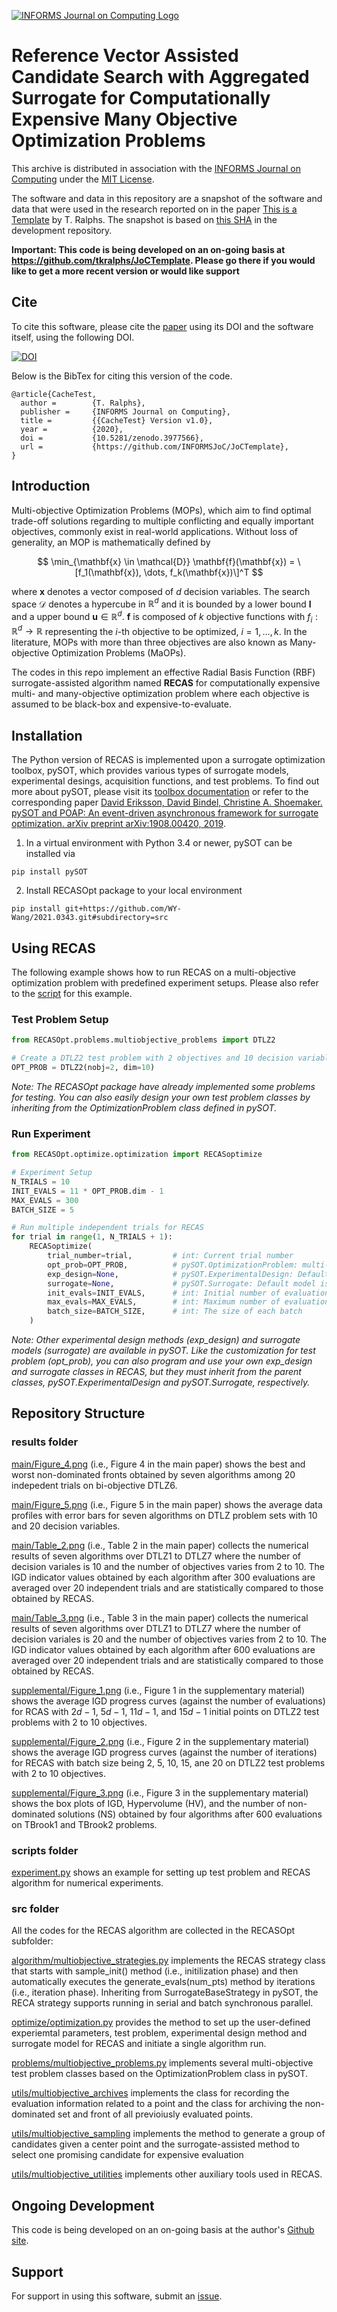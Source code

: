 [![INFORMS Journal on Computing Logo](https://INFORMSJoC.github.io/logos/INFORMS_Journal_on_Computing_Header.jpg)](https://pubsonline.informs.org/journal/ijoc)

# Reference Vector Assisted Candidate Search with Aggregated Surrogate for Computationally Expensive Many Objective Optimization Problems

This archive is distributed in association with the [INFORMS Journal on
Computing](https://pubsonline.informs.org/journal/ijoc) under the [MIT License](LICENSE).

The software and data in this repository are a snapshot of the software and data
that were used in the research reported on in the paper [This is a Template](https://doi.org/10.1287/ijoc.2019.0934) by T. Ralphs. The snapshot is based on [this SHA](https://github.com/tkralphs/JoCTemplate/commit/f7f30c63adbcb0811e5a133e1def696b74f3ba15) in the development repository. 

**Important: This code is being developed on an on-going basis at https://github.com/tkralphs/JoCTemplate. Please go there if you would like to get a more recent version or would like support**



## Cite

To cite this software, please cite the [paper](https://doi.org/10.1287/ijoc.2019.0934) using its DOI and the software itself, using the following DOI.

[![DOI](https://zenodo.org/badge/285853815.svg)](https://zenodo.org/badge/latestdoi/285853815)

Below is the BibTex for citing this version of the code.

```
@article{CacheTest,
  author =        {T. Ralphs},
  publisher =     {INFORMS Journal on Computing},
  title =         {{CacheTest} Version v1.0},
  year =          {2020},
  doi =           {10.5281/zenodo.3977566},
  url =           {https://github.com/INFORMSJoC/JoCTemplate},
}  
```



## Introduction

Multi-objective Optimization Problems (MOPs), which aim to find optimal trade-off solutions regarding to multiple conflicting and equally important objectives, commonly exist in real-world applications. Without loss of generality, an MOP is mathematically defined by

$$
\min_{\mathbf{x} \in \mathcal{D}} \mathbf{f}(\mathbf{x}) = \[f_1(\mathbf{x}), \dots, f_k(\mathbf{x})\]^T
$$

where $\mathbf{x}$ denotes a vector composed of $d$ decision variables. The search space $\mathcal{D}$ denotes a hypercube in $\mathbb{R}^d$ and it is bounded by a lower bound $\mathbf{l}$ and a upper bound $\mathbf{u} \in \mathbb{R}^d$. $\mathbf{f}$ is composed of $k$ objective functions with $f_i : \mathbb{R}^d \rightarrow \mathbb{R}$ representing the $i$-th objective to be optimized, $i = 1, \dots, k$. In the literature, MOPs with more than three objectives are also known as Many-objective Optimization Problems (MaOPs).

The codes in this repo implement an effective Radial Basis Function (RBF) surrogate-assisted algorithm named **RECAS** for computationally expensive multi- and many-objective optimization problem where each objective is assumed to be black-box and expensive-to-evaluate.



## Installation

The Python version of RECAS is implemented upon a surrogate optimization toolbox, pySOT, which provides various types of surrogate models, experimental desings, acquisition functions, and test problems. To find out more about pySOT, please visit its [toolbox documentation](http://pysot.readthedocs.io/) or refer to the corresponding paper [David Eriksson, David Bindel, Christine A. Shoemaker. pySOT and POAP: An event-driven asynchronous framework for surrogate optimization. arXiv preprint arXiv:1908.00420, 2019](https://doi.org/10.48550/arXiv.1908.00420).

1. In a virtual environment with Python 3.4 or newer, pySOT can be installed via

```
pip install pySOT
```

2. Install RECASOpt package to your local environment

```
pip install git+https://github.com/WY-Wang/2021.0343.git#subdirectory=src
```



## Using RECAS

The following example shows how to run RECAS on a multi-objective optimization problem with predefined experiment setups. Please also refer to the [script](https://github.com/INFORMSJoC/2021.0343/blob/master/scripts/experiment.py) for this example.

### Test Problem Setup
```python
from RECASOpt.problems.multiobjective_problems import DTLZ2

# Create a DTLZ2 test problem with 2 objectives and 10 decision variables
OPT_PROB = DTLZ2(nobj=2, dim=10)
```
*Note: The RECASOpt package have already implemented some problems for testing. You can also easily design your own test problem classes by inheriting from the OptimizationProblem class defined in pySOT.*

### Run Experiment
```python
from RECASOpt.optimize.optimization import RECASoptimize

# Experiment Setup
N_TRIALS = 10
INIT_EVALS = 11 * OPT_PROB.dim - 1
MAX_EVALS = 300
BATCH_SIZE = 5

# Run multiple independent trials for RECAS
for trial in range(1, N_TRIALS + 1):
    RECASoptimize(
        trial_number=trial,         # int: Current trial number
        opt_prob=OPT_PROB,          # pySOT.OptimizationProblem: multi-objective test problem
        exp_design=None,            # pySOT.ExperimentalDesign: Default method is Latin Hypercube Sampling
        surrogate=None,             # pySOT.Surrogate: Default model is RBF with cubic kernel and linear tail
        init_evals=INIT_EVALS,      # int: Initial number of evaluations for experimental design
        max_evals=MAX_EVALS,        # int: Maximum number of evaluations
        batch_size=BATCH_SIZE,      # int: The size of each batch
    )
```
*Note: Other experimental design methods (exp_design) and surrogate models (surrogate) are available in pySOT. Like the customization for test problem (opt_prob), you can also program and use your own exp_design and surrogate classes in RECAS, but they must inherit from the parent classes, pySOT.ExperimentalDesign and pySOT.Surrogate, respectively.*



## Repository Structure

### results folder

[main/Figure_4.png](https://github.com/WY-Wang/2021.0343/blob/master/results/main/Figure_4.png) (i.e., Figure 4 in the main paper) shows the best and worst non-dominated fronts obtained by seven algorithms among 20 indepedent trials on bi-objective DTLZ6.

[main/Figure_5.png](https://github.com/WY-Wang/2021.0343/blob/master/results/main/Figure_5.png) (i.e., Figure 5 in the main paper) shows the average data profiles with error bars for seven algorithms on DTLZ problem sets with 10 and 20 decision variables.

[main/Table_2.png](https://github.com/WY-Wang/2021.0343/blob/master/results/main/Table_2.png) (i.e., Table 2 in the main paper) collects the numerical results of seven algorithms over DTLZ1 to DTLZ7 where the number of decision variales is 10 and the number of objectives varies from 2 to 10. The IGD indicator values obtained by each algorithm after 300 evaluations are averaged over 20 independent trials and are statistically compared to those obtained by RECAS.

[main/Table_3.png](https://github.com/WY-Wang/2021.0343/blob/master/results/main/Table_3.png) (i.e., Table 3 in the main paper) collects the numerical results of seven algorithms over DTLZ1 to DTLZ7 where the number of decision variales is 20 and the number of objectives varies from 2 to 10. The IGD indicator values obtained by each algorithm after 600 evaluations are averaged over 20 independent trials and are statistically compared to those obtained by RECAS.

[supplemental/Figure_1.png](https://github.com/WY-Wang/2021.0343/blob/master/results/supplemental/Figure_1.png) (i.e., Figure 1 in the supplementary material) shows the average IGD progress curves (against the number of evaluations) for RCAS with $2d-1$, $5d-1$, $11d-1$, and $15d-1$ initial points on DTLZ2 test problems with 2 to 10 objectives.

[supplemental/Figure_2.png](https://github.com/WY-Wang/2021.0343/blob/master/results/supplemental/Figure_2.png) (i.e., Figure 2 in the supplementary material) shows the average IGD progress curves (against the number of iterations) for RECAS with batch size being 2, 5, 10, 15, ane 20 on DTLZ2 test problems with 2 to 10 objectives. 

[supplemental/Figure_3.png](https://github.com/WY-Wang/2021.0343/blob/master/results/supplemental/Figure_3.png) (i.e., Figure 3 in the supplementary material) shows the box plots of IGD, Hypervolume (HV), and the number of non-dominated solutions (NS) obtained by four algorithms after 600 evaluations on TBrook1 and TBrook2 problems.

### scripts folder
[experiment.py](https://github.com/WY-Wang/2021.0343/blob/master/scripts/experiment.py) shows an example for setting up test problem and RECAS algorithm for numerical experiments.

### src folder
All the codes for the RECAS algorithm are collected in the RECASOpt subfolder:

[algorithm/multiobjective_strategies.py](https://github.com/WY-Wang/2021.0343/blob/master/src/RECASOpt/algorithm/multiobjective_strategies.py) implements the RECAS strategy class that starts with sample_init() method (i.e., initilization phase) and then automatically executes the generate_evals(num_pts) method by iterations (i.e., iteration phase). Inheriting from SurrogateBaseStrategy in pySOT, the RECA strategy supports running in serial and batch synchronous parallel.

[optimize/optimization.py](https://github.com/WY-Wang/2021.0343/blob/master/src/RECASOpt/optimize/optimization.py) provides the method to set up the user-defined experiemtal parameters, test problem, experimental design method and surrogate model for RECAS and initiate a single algorithm run.

[problems/multiobjective_problems.py](https://github.com/WY-Wang/2021.0343/blob/master/src/RECASOpt/problems/multiobjective_problems.py) implements several multi-objective test problem classes based on the OptimizationProblem class in pySOT.

[utils/multiobjective_archives](https://github.com/WY-Wang/2021.0343/blob/master/src/RECASOpt/utils/multiobjective_archives.py) implements the class for recording the evaluation information related to a point and the class for archiving the non-dominated set and front of all previoiusly evaluated points.

[utils/multiobjective_sampling](https://github.com/WY-Wang/2021.0343/blob/master/src/RECASOpt/utils/multiobjective_sampling.py) implements the method to generate a group of candidates given a center point and the surrogate-assisted method to select one promising candidate for expensive evaluation

[utils/multiobjective_utilities](https://github.com/WY-Wang/2021.0343/blob/master/src/RECASOpt/utils/multiobjective_utilities.py) implements other auxiliary tools used in RECAS.



## Ongoing Development

This code is being developed on an on-going basis at the author's [Github site](https://github.com/WY-Wang/RECASOpt).



## Support

For support in using this software, submit an [issue](https://github.com/tkralphs/JoCTemplate/issues/new).
